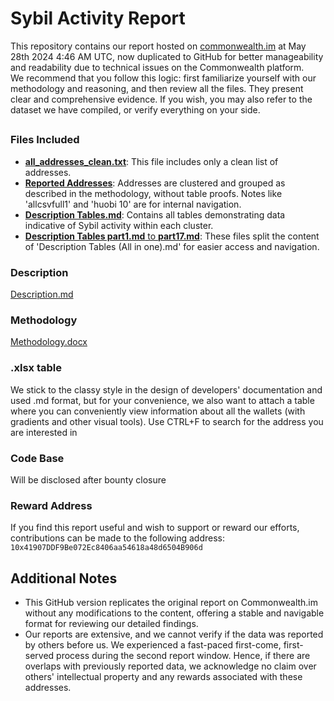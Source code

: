 # Sybil Activity Report

This repository contains our report hosted on [сommonwealth.im](https://commonwealth.im/layerzero/discussion/18720-report-1) at May 28th 2024 4:46 AM UTC, now duplicated to GitHub for better manageability and readability due to technical issues on the Commonwealth platform.      
We recommend that you follow this logic: first familiarize yourself with our methodology and reasoning, and then review all the files. They present clear and comprehensive evidence. If you wish, you may also refer to the dataset we have compiled, or verify everything on your side.
##

### Files Included
- [**all_addresses_clean.txt**](all_addresses_clean.txt): This file includes only a clean list of addresses.
- [**Reported Addresses**](reported_addresses.md): Addresses are clustered and grouped as described in the methodology, without table proofs. Notes like 'allcsvfull1' and 'huobi 10' are for internal navigation.
- [**Description Tables.md**](description_tables_all_in_one.md): Contains all tables demonstrating data indicative of Sybil activity within each cluster.
- [**Description Tables part1.md** to **part17.md**](description_tables): These files split the content of 'Description Tables (All in one).md' for easier access and navigation.
  
### Description
[Description.md](Description.md)  

### Methodology
[Methodology.docx](Methodology.md)  

### .xlsx table
We stick to the classy style in the design of developers' documentation and used .md format, but for your convenience, we also want to attach a table where you can conveniently view information about all the wallets (with gradients and other visual tools). Use CTRL+F to search for the address you are interested in

### Code Base

Will be disclosed after bounty closure

### Reward Address

If you find this report useful and wish to support or reward our efforts, contributions can be made to the following address:
`10x41907DDF9Be072Ec8406aa54618a48d6504B906d`

## Additional Notes

- This GitHub version replicates the original report on Commonwealth.im without any modifications to the content, offering a stable and navigable format for reviewing our detailed findings.
- Our reports are extensive, and we cannot verify if the data was reported by others before us. We experienced a fast-paced first-come, first-served process during the second report window. Hence, if there are overlaps with previously reported data, we acknowledge no claim over others' intellectual property and any rewards associated with these addresses.
